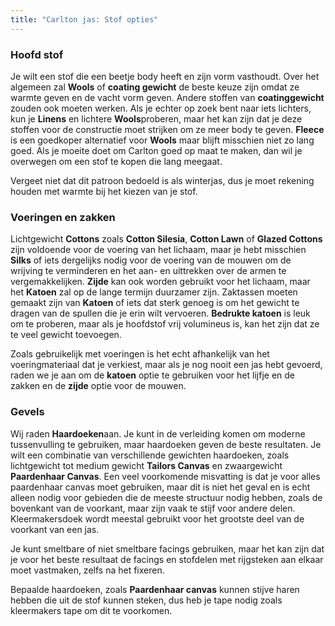 ```yaml
---
title: "Carlton jas: Stof opties"
---
```


### Hoofd stof

Je wilt een stof die een beetje body heeft en zijn vorm vasthoudt. Over het algemeen zal **Wools** of **coating gewicht** de beste keuze zijn omdat ze warmte geven en de vacht vorm geven. Andere stoffen van **coatinggewicht** zouden ook moeten werken. Als je echter op zoek bent naar iets lichters, kun je **Linens** en lichtere **Wools**proberen, maar het kan zijn dat je deze stoffen voor de constructie moet strijken om ze meer body te geven. **Fleece** is een goedkoper alternatief voor **Wools** maar blijft misschien niet zo lang goed. Als je moeite doet om Carlton goed op maat te maken, dan wil je overwegen om een stof te kopen die lang meegaat.

<Note>

Vergeet niet dat dit patroon bedoeld is als winterjas, dus je moet rekening houden met warmte bij het kiezen van je stof.

</Note>

### Voeringen en zakken

Lichtgewicht **Cottons** zoals **Cotton Silesia**, **Cotton Lawn** of **Glazed Cottons** zijn voldoende voor de voering van het lichaam, maar je hebt misschien **Silks** of iets dergelijks nodig voor de voering van de mouwen om de wrijving te verminderen en het aan- en uittrekken over de armen te vergemakkelijken. **Zijde** kan ook worden gebruikt voor het lichaam, maar het **Katoen** zal op de lange termijn duurzamer zijn. Zaktassen moeten gemaakt zijn van **Katoen** of iets dat sterk genoeg is om het gewicht te dragen van de spullen die je erin wilt vervoeren. **Bedrukte katoen** is leuk om te proberen, maar als je hoofdstof vrij volumineus is, kan het zijn dat ze te veel gewicht toevoegen.

<Tip>

Zoals gebruikelijk met voeringen is het echt afhankelijk van het voeringmateriaal dat je verkiest, maar als je nog nooit een jas hebt gevoerd, raden we je aan om de **katoen** optie te gebruiken voor het lijfje en de zakken en de **zijde** optie voor de mouwen.

</Tip>

### Gevels

Wij raden **Haardoeken**aan. Je kunt in de verleiding komen om moderne tussenvulling te gebruiken, maar haardoeken geven de beste resultaten. Je wilt een combinatie van verschillende gewichten haardoeken, zoals lichtgewicht tot medium gewicht **Tailors Canvas** en zwaargewicht **Paardenhaar Canvas**. Een veel voorkomende misvatting is dat je voor alles paardenhaar canvas moet gebruiken, maar dit is niet het geval en is echt alleen nodig voor gebieden die de meeste structuur nodig hebben, zoals de bovenkant van de voorkant, maar zijn vaak te stijf voor andere delen. Kleermakersdoek wordt meestal gebruikt voor het grootste deel van de voorkant van een jas.

<Tip>

Je kunt smeltbare of niet smeltbare facings gebruiken, maar het kan zijn dat je voor het beste resultaat de facings en stofdelen met rijgsteken aan elkaar moet vastmaken, zelfs na het fixeren.

</Tip>

<Note>

Bepaalde haardoeken, zoals **Paardenhaar canvas** kunnen stijve haren hebben die uit de stof kunnen steken, dus heb je tape nodig zoals kleermakers tape om dit te voorkomen.

</Note>
